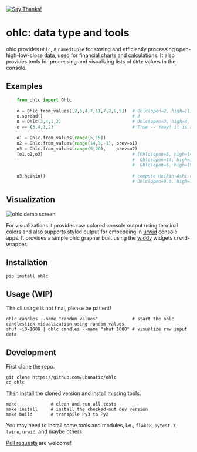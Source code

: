 [![Say Thanks!](https://img.shields.io/badge/Say%20Thanks-!-1EAEDB.svg)](https://saythanks.io/to/ubunatic)

ohlc: data type and tools
=========================
ohlc provides `Ohlc`, a `namedtuple` for storing and efficiently processing
open-high-low-close data, used for financial charts and calculations.
It also provides tools for processing and visualizing lists of `Ohlc` values
in the console.

Examples
--------
```python
    from ohlc import Ohlc
    
    o = Ohlc.from_values([2,5,4,7,11,7,2,9,5])  # Ohlc(open=2, high=11, low=2, close=5)    
    o.spread()                                  # 9    
    o = Ohlc(3,4,1,2)                           # Ohlc(open=3, high=4, low=1, close=2)   
    o == (3,4,1,2)                              # True -- Yeay! it is a regular tuple!

    o1 = Ohlc.from_values(range(5,15))
    o2 = Ohlc.from_values(range(14,3,-1), prev=o1)
    o3 = Ohlc.from_values(range(5,20),    prev=o2)
    [o1,o2,o3]                                  # [Ohlc(open=5, high=14, low=5, close=14),
                                                #  Ohlc(open=14, high=14, low=4, close=4),
                                                #  Ohlc(open=5, high=19, low=5, close=19)]    
    
    o3.heikin()                                 # compute Heikin-Ashi candles from Ohlc chain
                                                # Ohlc(open=9.0, high=19, low=5, close=12.0)
```
Visualization
-------------

![ohlc demo screen](https://github.com/ubunatic/ohlc/blob/master/ohlc-ui.gif)

For visualizations it provides raw colored console output using terminal colors and also
supports styled output for embedding in [urwid](http://urwid.org) console apps.
It provides a simple ohlc grapher built using the [widdy](https://github.com/ubunatic/widdy/)
widgets urwid-wrapper.

Installation
------------

    pip install ohlc

Usage (WIP)
-----------
The cli usage is not final, please be patient!

    ohlc candles --name "random values"             # start the ohlc candlestick visualization using random values
    shuf -i0-1000 | ohlc candles --name "shuf 1000" # visualize raw input data

Development
-----------
First clone the repo.

    git clone https://github.com/ubunatic/ohlc
    cd ohlc

Then install the cloned version and install missing tools.

    make             # clean and run all tests
    make install     # install the checked-out dev version
    make build       # transpile Py3 to Py2

You may need to install some tools and modules, i.e., `flake8`, `pytest-3`, `twine`, `urwid`, and maybe others.

[Pull requests](https://github.com/ubunatic/ohlc/pulls) are welcome!
